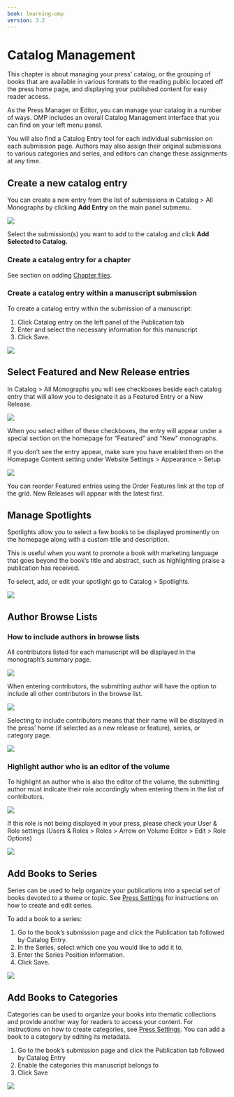 ```yaml
---
book: learning-omp
version: 3.2
---
```


# Catalog Management

This chapter is about managing your press’ catalog, or the grouping of books that are available in various formats to the reading public located off the press home page, and displaying your published content for easy reader access.

As the Press Manager or Editor, you can manage your catalog in a number of ways. OMP includes an overall Catalog Management interface that you can find on your left menu panel.

You will also find a Catalog Entry tool for each individual submission on each submission page. Authors may also assign their original submissions to various categories and series, and editors can change these assignments at any time.

## Create a new catalog entry

You can create a new entry from the list of submissions in Catalog > All Monographs by clicking __Add Entry__ on the main panel submenu.

![](./assets/learning_omp-catalog-managment_add-entry.png)

Select the submission(s) you want to add to the catalog and click __Add Selected to Catalog.__

### Create a catalog entry for a chapter

See section on adding [Chapter files](./role-specific-workflows.md#chapters).

### Create a catalog entry within a manuscript submission

To create a catalog entry within the submission of a manuscript:
1. Click Catalog entry on the left panel of the Publication tab
2. Enter and select the necessary information for this manuscript
3. Click Save.

![](./assets/learning-omp3.2-catalog-management.png)

## Select Featured and New Release entries

In Catalog > All Monographs you will see checkboxes beside each catalog entry that will allow you to designate it as a Featured Entry or a New Release.

![](./assets/learning-omp3.2-catalog-management-featured.png)

When you select either of these checkboxes, the entry will appear under a special section on the homepage for “Featured” and “New” monographs.

If you don’t see the entry appear, make sure you have enabled them on the Homepage Content setting under Website Settings > Appearance > Setup

![](./assets/learning-omp3.2-website-settings.png)

You can reorder Featured entries using the Order Features link at the top of the grid. New Releases will appear with the latest first.

## Manage Spotlights

Spotlights allow you to select a few books to be displayed prominently on the homepage along with a custom title and description.

This is useful when you want to promote a book with marketing language that goes beyond the book’s title and abstract, such as highlighting praise a publication has received.

To select, add, or edit your spotlight go to Catalog > Spotlights.

![](./assets/learning-omp3.2-catalog-spotlight.png)

## Author Browse Lists

### How to include authors in browse lists

All contributors listed for each manuscript will be displayed in the monograph’s summary page.

![](./assets/learning-omp3.2-catalog-browse.png)

When entering contributors, the submitting author will have the option to include all other contributors in the browse list.

![](./assets/learning-omp3.2-catalog-browse-2.png)

Selecting to include contributors means that their name will be displayed in the press’ home (if selected as a new release or feature), series, or category page.

![](./assets/learning-omp3.2-catalog-browse-3.png)

### Highlight author who is an editor of the volume

To highlight an author who is also the editor of the volume, the submitting author must indicate their role accordingly when entering them in the list of contributors.

![](./assets/learning-omp3.2-catalog-author.png)

If this role is not being displayed in your press, please check your User & Role settings (Users & Roles > Roles > Arrow on Volume Editor > Edit > Role Options)

![](./assets/learning-omp3.2-catalog-author-2.png)

## Add Books to Series

Series can be used to help organize your publications into a special set of books devoted to a theme or topic. See [Press Settings](/learning-omp/en/press-setup.html#press-settings) for instructions on how to create and edit series.

To add a book to a series:

1. Go to the book’s submission page and click the Publication tab followed by Catalog Entry.
2. In the Series, select which one you would like to add it to.
3. Enter the Series Position information.
4. Click Save.

![](./assets/learning-omp3.2-catalog-managment_add-series.png)

## Add Books to Categories

Categories can be used to organize your books into thematic collections and provide another way for readers to access your content. For instructions on how to create categories, see [Press Settings](/learning-omp/en/press-setup.html#press-settings). You can add a book to a category by editing its metadata.

1. Go to the book’s submission page and click the Publication tab followed by Catalog Entry
2. Enable the categories this manuscript belongs to
3. Click Save

![](./assets/learning-omp3.2-catalog-add.png)
